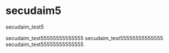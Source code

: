 # secudaim5
secudaim_test5

secudaim_test55555555555555
secudaim_test55555555555555
secudaim_test55555555555555
